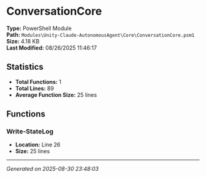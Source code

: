 # ConversationCore

**Type:** PowerShell Module  
**Path:** `Modules\Unity-Claude-AutonomousAgent\Core\ConversationCore.psm1`  
**Size:** 4.18 KB  
**Last Modified:** 08/26/2025 11:46:17  

## Statistics

- **Total Functions:** 1
- **Total Lines:** 89
- **Average Function Size:** 25 lines

## Functions


### Write-StateLog

- **Location:** Line 26
- **Size:** 25 lines



---
*Generated on 2025-08-30 23:48:03*
